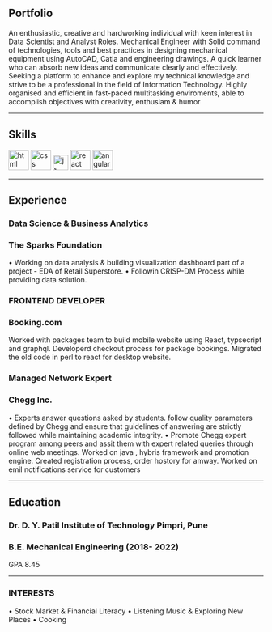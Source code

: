 ## Portfolio

An enthusiastic, creative and hardworking individual with keen interest in Data Scientist and Analyst Roles. Mechanical Engineer with Solid command of technologies,
tools and best practices in designing mechanical equipment using AutoCAD, Catia and engineering drawings. A quick learner who can absorb new ideas and communicate clearly and effectively. Seeking a platform to enhance and explore my technical knowledge and strive to be a professional in the field of Information Technology. Highly organised and efficient in fast-paced multitasking enviroments, able to accomplish objectives with creativity, enthusiam & humor

---

## Skills

<p align='left'>
  <img src="https://upload.wikimedia.org/wikipedia/commons/thumb/6/61/HTML5_logo_and_wordmark.svg/2048px-HTML5_logo_and_wordmark.svg.png" alt="html" width="40" height="40">
  <img src='https://upload.wikimedia.org/wikipedia/commons/thumb/d/d5/CSS3_logo_and_wordmark.svg/1200px-CSS3_logo_and_wordmark.svg.png' alt="css" width="40" height="40">
  <img src='https://upload.wikimedia.org/wikipedia/commons/6/6a/JavaScript-logo.png' height='30' width='auto' alt="js">
   <img src="https://upload.wikimedia.org/wikipedia/commons/thumb/a/a7/React-icon.svg/1280px-React-icon.svg.png" alt="react" width="auto" height="40"/>
   <img src="https://angular.io/assets/images/logos/angular/angular.svg" alt="angular" width="40" height="40"/>
</p>

---

## Experience

### **Data Science & Business Analytics**
### The Sparks Foundation

• Working on data analysis & building visualization dashboard part of a project - EDA of Retail Superstore.
• Followin CRISP-DM Process while providing data solution.

### **FRONTEND DEVELOPER**
### Booking.com

Worked with packages team to build mobile website using React, typsecript and graphql. Developerd checkout process for package bookings. Migrated the old code in perl to react for desktop website.

### **Managed Network Expert**
### Chegg Inc.

• Experts answer questions asked by students. follow quality parameters defined by Chegg and ensure that guidelines of answering are strictly followed while maintaining academic
integrity.
• Promote Chegg expert program among peers and assit them with expert related queries through online web meetings. Worked on java , hybris framework and promotion engine. Created registration process, order hostory for amway. Worked on emil notifications service for customers

---

## Education

### **Dr. D. Y. Patil Institute of Technology Pimpri, Pune**
### B.E. Mechanical Engineering (2018- 2022)
GPA 8.45

---

### INTERESTS
• Stock Market & Financial Literacy
• Listening Music & Exploring New Places
• Cooking

